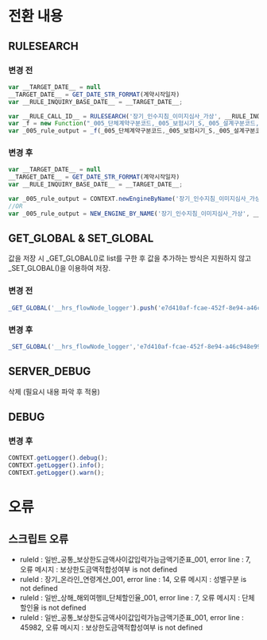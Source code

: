 # 전환 내용

## RULESEARCH

### 변경 전
```javascript
var __TARGET_DATE__ = null
__TARGET_DATE__ = GET_DATE_STR_FORMAT(계약시작일자)
var __RULE_INQUIRY_BASE_DATE__ = __TARGET_DATE__;

var __RULE_CALL_ID__ = RULESEARCH('장기_인수지침_이미지심사_가상', __RULE_INQUIRY_BASE_DATE__); 
var _f = new Function("_005_단체계약구분코드,_005_보험시기_S,_005_설계구분코드,_005_알릴사항인정시작일자,_005_알릴사항인정종료일자,_005_알릴사항작성일자,_005_의료비조회계약건수,_005_의료비조회대상여부,_005_의료비조회여부,_005_출력물한글명", "return "+ __RULE_CALL_ID__ + "(_005_단체계약구분코드,_005_보험시기_S,_005_설계구분코드,_005_알릴사항인정시작일자,_005_알릴사항인정종료일자,_005_알릴사항작성일자,_005_의료비조회계약건수,_005_의료비조회대상여부,_005_의료비조회여부,_005_출력물한글명)"); 
var _005_rule_output = _f(_005_단체계약구분코드,_005_보험시기_S,_005_설계구분코드,_005_알릴사항인정시작일자,_005_알릴사항인정종료일자,_005_알릴사항작성일자,_005_의료비조회계약건수,_005_의료비조회대상여부,_005_의료비조회여부,_005_출력물한글명);
```
### 변경 후
```javascript
var __TARGET_DATE__ = null
__TARGET_DATE__ = GET_DATE_STR_FORMAT(계약시작일자)
var __RULE_INQUIRY_BASE_DATE__ = __TARGET_DATE__;

var _005_rule_output = CONTEXT.newEngineByName('장기_인수지침_이미지심사_가상', __RULE_INQUIRY_BASE_DATE__, _005_단체계약구분코드,_005_보험시기_S,_005_설계구분코드,_005_알릴사항인정시작일자,_005_알릴사항인정종료일자,_005_알릴사항작성일자,_005_의료비조회계약건수,_005_의료비조회대상여부,_005_의료비조회여부,_005_출력물한글명);
//OR
var _005_rule_output = NEW_ENGINE_BY_NAME('장기_인수지침_이미지심사_가상', __RULE_INQUIRY_BASE_DATE__, _005_단체계약구분코드,_005_보험시기_S,_005_설계구분코드,_005_알릴사항인정시작일자,_005_알릴사항인정종료일자,_005_알릴사항작성일자,_005_의료비조회계약건수,_005_의료비조회대상여부,_005_의료비조회여부,_005_출력물한글명);
```

## GET_GLOBAL & SET_GLOBAL
값을 저장 시 _GET_GLOBAL()로 list를 구한 후 값을 추가하는 방식은 지원하지 않고
_SET_GLOBAL()을 이용하여 저장.
### 변경 전
```javascript
_GET_GLOBAL('__hrs_flowNode_logger').push('e7d410af-fcae-452f-8e94-a46c948e99ad');
```
### 변경 후
```javascript
_SET_GLOBAL('__hrs_flowNode_logger','e7d410af-fcae-452f-8e94-a46c948e99ad');
```

## SERVER_DEBUG
삭제 (필요시 내용 파악 후 적용)

## DEBUG
### 변경 후
```javascript
CONTEXT.getLogger().debug();
CONTEXT.getLogger().info();
CONTEXT.getLogger().warn();
```

# 오류
## 스크립트 오류
* ruleId : 일반_공통_보상한도금액사이값입력가능금액기준표_001, error line : 7, 오류 메시지 : 보상한도금액적합성여부 is not defined
* ruleId : 장기_온라인_연령계산_001, error line : 14, 오류 메시지 : 성별구분 is not defined
* ruleId : 일반_상해_해외여행II_단체할인율_001, error line : 7, 오류 메시지 : 단체할인율 is not defined
* ruleId : 일반_공통_보상한도금액사이값입력가능금액기준표_001, error line : 45982, 오류 메시지 : 보상한도금액적합성여부 is not defined


